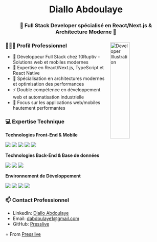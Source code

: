 <h1 align="center">Diallo Abdoulaye</h1>
<h3 align="center">🚀 Full Stack Developer spécialisé en React/Next.js & Architecture Moderne 🚀</h3>

<div>
  <img width="35%" align="right" alt="Developer Illustration" height="300px" src="https://www.pngitem.com/pimgs/m/4-42822_apple-tv-copy-developer-illustration-png-transparent-png.png" />
  <div align="left"> 
    <h3>👨🏻‍💻 Profil Professionnel</h3>
    <ul>
      <li>💼 Développeur Full Stack chez 10Ruptiv - Solutions web et mobiles modernes</li>
      <li>🔭 Expertise en React/Next.js, TypeScript et React Native</li>
      <li>🌱 Spécialisation en architectures modernes et optimisation des performances</li>
      <li>⚡ Double compétence en développement web et automatisation industrielle</li>
      <li>📱 Focus sur les applications web/mobiles hautement performantes</li>
    </ul>
  </div> 
</div>

<h3>💻 Expertise Technique</h3>

**Technologies Front-End & Mobile**
<p>
  <a href="https://reactjs.org/"><img src="https://img.icons8.com/color/48/000000/react-native.png"/></a>
  <a href="https://www.typescriptlang.org/"><img src="https://img.icons8.com/color/48/000000/typescript.png"/></a>
  <a href="https://nextjs.org/"><img src="https://img.icons8.com/color/48/000000/nextjs.png"/></a>
  <a href="https://www.javascript.com/"><img src="https://img.icons8.com/color/48/000000/javascript.png"/></a>
  <a href="https://tailwindcss.com/"><img src="https://img.icons8.com/color/48/000000/tailwindcss.png"/></a>
</p>

**Technologies Back-End & Base de données**
<p>
  <a href="https://nodejs.org/"><img src="https://img.icons8.com/color/48/000000/nodejs.png"/></a>
  <a href="https://www.mongodb.com/"><img src="https://img.icons8.com/color/48/000000/mongodb.png"/></a>
  <a href="https://expressjs.com/"><img src="https://img.icons8.com/color/48/000000/express.png"/></a>
</p>

**Environnement de Développement**
<p>
  <a href="https://github.com/"><img src="https://img.icons8.com/color/48/000000/github--v1.png"/></a>
  <a href="https://code.visualstudio.com/"><img src="https://img.icons8.com/color/48/000000/visual-studio-code-2019.png"/></a>
  <a href="https://www.figma.com/"><img src="https://img.icons8.com/color/48/000000/figma.png"/></a>
  <a href="https://git-scm.com/"><img src="https://img.icons8.com/color/48/000000/git.png"/></a>
</p>

### 📫 Contact Professionnel

- LinkedIn: [Diallo Abdoulaye](https://linkedin.com/in/abdoulaye)
- Email: dabdoulaye1@gmail.com
- GitHub: [Presslive](https://github.com/Presslive)

⭐️ From [Presslive](https://github.com/Presslive)
